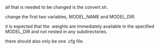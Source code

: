 all that is needed to be changed is the convert.sh.

change the first two variables, MODEL_NAME and MODEL_DIR.

it is expected that the .weights are immediately available in the
specified MODEL_DIR and not nested in any subdirectories.

there should also only be one .cfg file.

